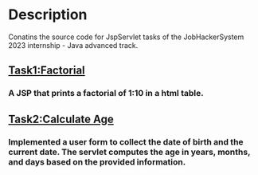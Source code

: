 # Description
Conatins the source code for JspServlet tasks of the
JobHackerSystem 2023 internship - Java advanced track.

## [Task1:Factorial](ServletAndJsp/ServletAndJspTask1/src/main/webapp/index.jsp)
### A JSP that prints a factorial of 1:10 in a html table.

## [Task2:Calculate Age](ServletAndJsp/ServletAndJspTask2CalculateAge/src/main/webapp/index.jsp)
### Implemented a user form to collect the date of birth and the current date. The servlet computes the age in years, months, and days based on the provided information.
